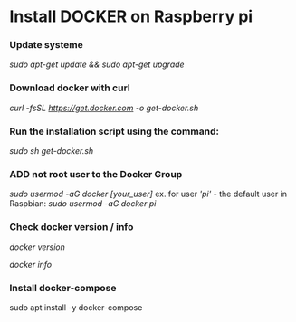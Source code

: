 # Install DOCKER on Raspberry pi

### Update systeme
*sudo apt-get update && sudo apt-get upgrade*

### Download docker with curl
*curl -fsSL https://get.docker.com -o get-docker.sh*

### Run the installation script using the command:
*sudo sh get-docker.sh*

### ADD not root user to the Docker Group 
*sudo usermod -aG docker [your_user]*
ex. for user *'pi'* - the default user in Raspbian: *sudo usermod -aG docker pi*

### Check docker version / info
*docker version* 

*docker info*

### Install docker-compose
sudo apt install -y docker-compose
